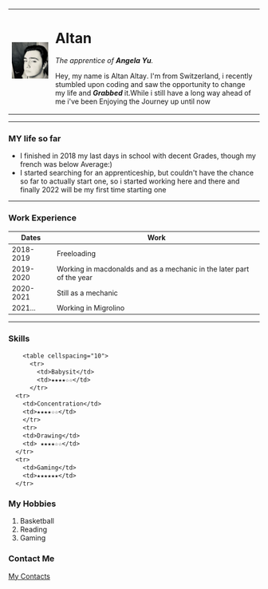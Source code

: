 <!DOCTYPE html>
<html lang="en" dir="ltr">

<head>
  <meta charset="utf-8">
  <title>Altans profile</title>
</head>

<body>
  <table cellspacing="15">
    <tr>
      <td><img <img src="Altan profile.jpg" alt="Altan Profile"></td>
      <td>
        <h1>Altan</h1>
        <p><em>The apprentice of <strong>Angela Yu</STRONG>.</em></p>
        <p>Hey, my name is Altan Altay. I'm from Switzerland, i recently stumbled upon coding and saw the opportunity to change my life and <em><strong>Grabbed</strong></em> it.While i still
          have a
          long way ahead of me i've been Enjoying the Journey up
          until now</p>
      </td>
    </tr>
  </table>

  <hr noshade="0">
  <h3>MY life so far</h3>
  <ul>
    <li>I finished in 2018 my last days in school with decent Grades, though my french was below Average:)</li>
    <li>I started searching for an apprenticeship, but couldn't have the chance so far to actually start one, so i started
      working here and there and finally 2022 will be my first time starting one </li>
  </ul>
  <hr noshade="0">
  <h3>Work Experience</h3>
  <table cellspacing="10">
    <thead>
      <tr>
        <th>Dates</th>
        <th>Work</th>
      </tr>
    </thead>
    <tbody>
      <tr>
        <td>2018-2019</td>
        <td>Freeloading</td>
      </tr>
      <tr>
        <td>2019-2020</td>
        <td>Working in macdonalds and as a mechanic in the later part of the year</td>
      </tr>
      <tr>
        <td>2020-2021</td>
        <td>Still as a mechanic</td>
      </tr>
      <tr>
        <td>2021...</td>
        <td>Working in Migrolino</td>
      </tr>
    </tbody>
  </table>
  <hr noshade="0">
  <h3>Skills</h3>

        <table cellspacing="10">
          <tr>
            <td>Babysit</td>
            <td>★★★★☆☆</td>
          </tr>
      <tr>
        <td>Concentration</td>
        <td>★★★★☆☆</td>
        </tr>
        <tr>
        <td>Drawing</td>
        <td> ★★★★☆☆</td>
      </tr>
      <tr>
        <td>Gaming</td>
        <td>★★★★★★</td>
      </tr>
  </table>

  <h3>My Hobbies</h3>
  <ol>
    <li>Basketball</li>
    <li>Reading</li>
    <li>Gaming</li>
  </ol>
  <h3>Contact Me</h3>
  <a href="file:///C:/Users/ykada/OneDrive/Neuer%20Ordner/Neuer%20Ordner/Contact.html">My Contacts</a>
</body>

</html>
